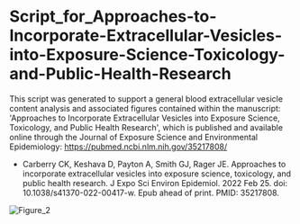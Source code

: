 
# Script_for_Approaches-to-Incorporate-Extracellular-Vesicles-into-Exposure-Science-Toxicology-and-Public-Health-Research

This script was generated to support a general blood extracellular vesicle content analysis and associated figures contained within the manuscript:
'Approaches to Incorporate Extracellular Vesicles into Exposure Science, Toxicology, and Public Health Research', which is published and available online through the Journal of Exposure Science and Environmental Epidemiology:
https://pubmed.ncbi.nlm.nih.gov/35217808/
+ Carberry CK, Keshava D, Payton A, Smith GJ, Rager JE. Approaches to incorporate extracellular vesicles into exposure science, toxicology, and public health research. J Expo Sci Environ Epidemiol. 2022 Feb 25. doi: 10.1038/s41370-022-00417-w. Epub ahead of print. PMID: 35217808.

![Figure_2](https://user-images.githubusercontent.com/72747901/146387174-ef98f841-d806-4df9-91c2-e197bdccfba9.png)
